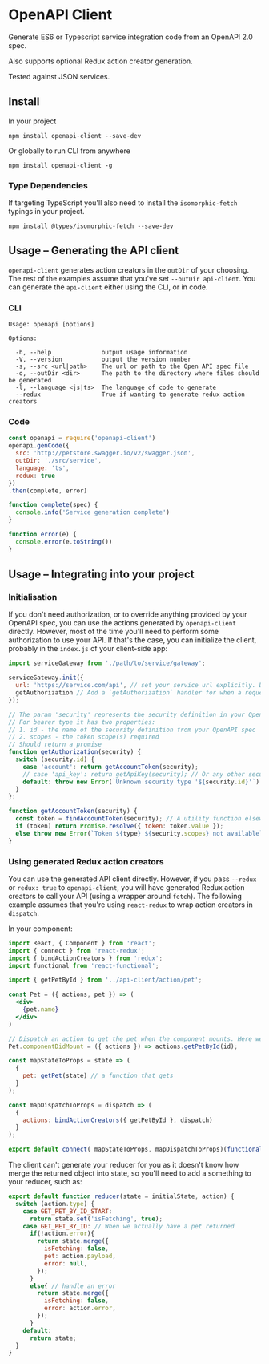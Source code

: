 # OpenAPI Client

Generate ES6 or Typescript service integration code from an OpenAPI 2.0 spec.

Also supports optional Redux action creator generation.

Tested against JSON services.

## Install

In your project

    npm install openapi-client --save-dev

Or globally to run CLI from anywhere

    npm install openapi-client -g

### Type Dependencies

If targeting TypeScript you'll also need to install the `isomorphic-fetch` typings in your project.

    npm install @types/isomorphic-fetch --save-dev

## Usage – Generating the API client

`openapi-client` generates action creators in the `outDir` of your choosing. The rest of the examples assume that you've set `--outDir api-client`. You can generate the `api-client` either using the CLI, or in code.

### CLI

```
Usage: openapi [options]

Options:

  -h, --help              output usage information
  -V, --version           output the version number
  -s, --src <url|path>    The url or path to the Open API spec file
  -o, --outDir <dir>      The path to the directory where files should be generated
  -l, --language <js|ts>  The language of code to generate
  --redux                 True if wanting to generate redux action creators
```

### Code

```javascript
const openapi = require('openapi-client')
openapi.genCode({
  src: 'http://petstore.swagger.io/v2/swagger.json',
  outDir: './src/service',
  language: 'ts',
  redux: true
})
.then(complete, error)

function complete(spec) {
  console.info('Service generation complete')
}

function error(e) {
  console.error(e.toString())
}
```

## Usage – Integrating into your project

### Initialisation

If you don't need authorization, or to override anything provided by your OpenAPI spec, you can use the actions generated by `openapi-client` directly. However, most of the time you'll need to perform some authorization to use your API. If that's the case, you can initialize the client, probably in the `index.js` of your client-side app:

```javascript
import serviceGateway from './path/to/service/gateway';

serviceGateway.init({
  url: 'https://service.com/api', // set your service url explicitly. Defaults to the one generated from your OpenAPI spec
  getAuthorization // Add a `getAuthorization` handler for when a request requires auth credentials
});

// The param 'security' represents the security definition in your OpenAPI spec a request is requiring
// For bearer type it has two properties:
// 1. id - the name of the security definition from your OpenAPI spec
// 2. scopes - the token scope(s) required
// Should return a promise
function getAuthorization(security) {
  switch (security.id) {
    case 'account': return getAccountToken(security);
    // case 'api_key': return getApiKey(security); // Or any other securityDefinitions from your OpenAPI spec
    default: throw new Error(`Unknown security type '${security.id}'`)
  }
};

function getAccountToken(security) {
  const token = findAccountToken(security); // A utility function elsewhere in your application that returns a string containing your token – possibly from Redux or localStorage
  if (token) return Promise.resolve({ token: token.value });
  else throw new Error(`Token ${type} ${security.scopes} not available`);
}
```

### Using generated Redux action creators

You can use the generated API client directly. However, if you pass `--redux` or `redux: true` to `openapi-client`, you will have generated Redux action creators to call your API (using a wrapper around `fetch`). The following example assumes that you're using `react-redux` to wrap action creators in `dispatch`.

In your component:

```jsx
import React, { Component } from 'react';
import { connect } from 'react-redux';
import { bindActionCreators } from 'redux';
import functional from 'react-functional';

import { getPetById } from '../api-client/action/pet';

const Pet = ({ actions, pet }) => (
  <div>
    {pet.name}
  </div>
)

// Dispatch an action to get the pet when the component mounts. Here we're using 'react-functional', but this could also be done using the class componentDidMount method
Pet.componentDidMount = ({ actions }) => actions.getPetById(id);

const mapStateToProps = state => (
  {
    pet: getPet(state) // a function that gets 
  }
);

const mapDispatchToProps = dispatch => (
  {
    actions: bindActionCreators({ getPetById }, dispatch)
  }
);

export default connect( mapStateToProps, mapDispatchToProps)(functional(Pet));
```

The client can't generate your reducer for you as it doesn't know how merge the returned object into state, so you'll need to add a something to your reducer, such as:

```jsx
export default function reducer(state = initialState, action) {
  switch (action.type) {
    case GET_PET_BY_ID_START:
      return state.set('isFetching', true);
    case GET_PET_BY_ID: // When we actually have a pet returned
      if(!action.error){
        return state.merge({
          isFetching: false,
          pet: action.payload,
          error: null,
        });
      }
      else{ // handle an error
        return state.merge({
          isFetching: false,
          error: action.error,
        });
      }
    default:
      return state;
  }
}
```
